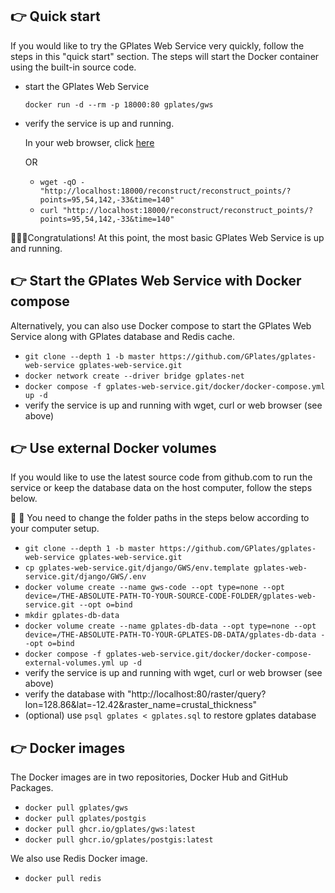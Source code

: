 ## 👉 Quick start 

If you would like to try the GPlates Web Service very quickly, follow the steps in this "quick start" section. The steps will start the Docker container using the built-in source code. 

- start the GPlates Web Service

    `docker run -d --rm -p 18000:80 gplates/gws`

- verify the service is up and running.

    In your web browser, click [here](http://localhost:18000/reconstruct/reconstruct_points/?points=95,54,142,-33&time=140)

    OR

    - `wget -qO - "http://localhost:18000/reconstruct/reconstruct_points/?points=95,54,142,-33&time=140" `
    - `curl "http://localhost:18000/reconstruct/reconstruct_points/?points=95,54,142,-33&time=140" `
     

👏👏👏Congratulations! At this point, the most basic GPlates Web Service is up and running.

## 👉 Start the GPlates Web Service with Docker compose

Alternatively, you can also use Docker compose to start the GPlates Web Service along with GPlates database and Redis cache.
    
- `git clone --depth 1 -b master https://github.com/GPlates/gplates-web-service gplates-web-service.git`
- `docker network create --driver bridge gplates-net`
- `docker compose -f gplates-web-service.git/docker/docker-compose.yml up -d`
- verify the service is up and running with wget, curl or web browser (see above)


## 👉 Use external Docker volumes

If you would like to use the latest source code from github.com to run the service or keep the database data on the host computer, follow the steps below. 

👀 👀 You need to change the folder paths in the steps below according to your computer setup. 

- `git clone --depth 1 -b master https://github.com/GPlates/gplates-web-service gplates-web-service.git`
- `cp gplates-web-service.git/django/GWS/env.template gplates-web-service.git/django/GWS/.env`
- `docker volume create --name gws-code --opt type=none --opt device=/THE-ABSOLUTE-PATH-TO-YOUR-SOURCE-CODE-FOLDER/gplates-web-service.git --opt o=bind`
- `mkdir gplates-db-data`
- `docker volume create --name gplates-db-data --opt type=none --opt device=/THE-ABSOLUTE-PATH-TO-YOUR-GPLATES-DB-DATA/gplates-db-data --opt o=bind`
- `docker compose -f gplates-web-service.git/docker/docker-compose-external-volumes.yml up -d`
- verify the service is up and running with wget, curl or web browser (see above)
- verify the database with "http://localhost:80/raster/query?lon=128.86&lat=-12.42&raster_name=crustal_thickness"
- (optional) use `psql gplates < gplates.sql` to restore gplates database

## 👉 Docker images

The Docker images are in two repositories, Docker Hub and GitHub Packages.

- `docker pull gplates/gws`
- `docker pull gplates/postgis`
- `docker pull ghcr.io/gplates/gws:latest`
- `docker pull ghcr.io/gplates/postgis:latest`

We also use Redis Docker image.

- `docker pull redis`





